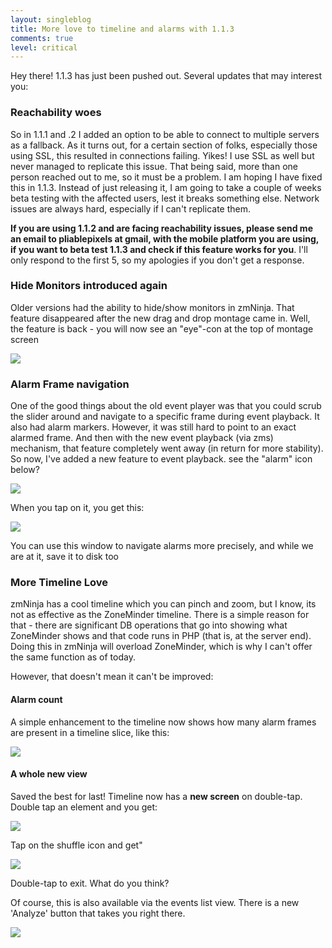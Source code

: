 ```yaml
---
layout: singleblog
title: More love to timeline and alarms with 1.1.3
comments: true
level: critical
---
```

Hey there! 1.1.3 has just been pushed out. Several updates that may interest you:

<h3>Reachability woes</h3>

So in 1.1.1 and .2 I added an option to be able to connect to multiple servers as a fallback. As it turns out, for a certain section of folks, especially those using SSL, this resulted in connections failing. Yikes! I use SSL as well but never managed to replicate this issue. That being said, more than one person reached out to me, so it must be a problem. I am hoping I have fixed this in 1.1.3. Instead of just releasing it, I am going to take a couple of weeks beta testing with the affected users, lest it breaks something else. Network issues are always hard, especially if I can't replicate them. 

**If you are using 1.1.2 and are facing reachability issues, please send me an email to pliablepixels at gmail, with the mobile platform you are using, if you want to beta test 1.1.3 and check if this feature works for you**. I'll only respond to the first 5, so my apologies if you don't get a response.

<h3>Hide Monitors introduced again</h3>

Older versions had the ability to hide/show monitors in zmNinja. That feature disappeared after the new drag and drop montage came in. Well, the feature is back - you will now see an "eye"-con at the top of montage screen

<img class="img-responsive" src = "/public/images/mar27_2015_hide.png">

<h3>Alarm Frame navigation</h3>

One of the good things about the old event player was that you could scrub the slider around and navigate to a specific frame during event playback. It also had alarm markers. However, it was still hard to point to an exact alarmed frame. And then with the new event playback (via zms) mechanism, that feature completely went away (in return for more stability). So now, I've added a new feature to event playback. see the "alarm" icon below? 

<img class="img-responsive" src = "/public/images/mar27_2015_alarm.png">

When you tap on it, you get this:

<img class="img-responsive" src = "/public/images/mar27_2015_alarmnav.png">

You can use this window to navigate alarms more precisely, and while we are at it, save it to disk too

<h3>More Timeline Love</h3>

zmNinja has a cool timeline which you can pinch and zoom, but I know, its not as effective as the ZoneMinder timeline. There is a simple reason for that - there are significant DB operations that go into showing what ZoneMinder shows and that code runs in PHP (that is, at the server end). Doing this in zmNinja will overload ZoneMinder, which is why I can't offer the same function as of today.

However, that doesn't mean it can't be improved:

<h4>Alarm count</h4>

A simple enhancement to the timeline now shows how many alarm frames are present in a timeline slice, like this:

<img class="img-responsive" src = "/public/images/mar27_2015_timeline_count.png">

<h4>A whole new view</h4>

Saved the best for last!
Timeline now has a **new screen** on double-tap. Double tap an element
and you get:


<img class="img-responsive" src = "/public/images/apr-2-3.png">

Tap on the shuffle icon and get"

<img class="img-responsive" src = "/public/images/apr-2-2.png">

Double-tap to exit. What do you think?

Of course, this is also available via the events list view. There is a new 'Analyze' button that takes you right there.

<img class="img-responsive" src = "/public/images/apr-2-1.png">


